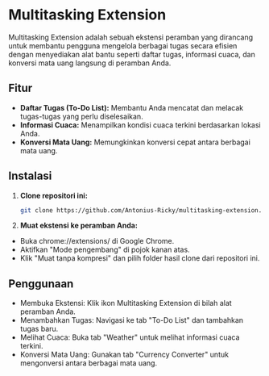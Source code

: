# Multitasking Extension

Multitasking Extension adalah sebuah ekstensi peramban yang dirancang untuk membantu pengguna mengelola berbagai tugas secara efisien dengan menyediakan alat bantu seperti daftar tugas, informasi cuaca, dan konversi mata uang langsung di peramban Anda.

## Fitur

- **Daftar Tugas (To-Do List):** Membantu Anda mencatat dan melacak tugas-tugas yang perlu diselesaikan.
- **Informasi Cuaca:** Menampilkan kondisi cuaca terkini berdasarkan lokasi Anda.
- **Konversi Mata Uang:** Memungkinkan konversi cepat antara berbagai mata uang.

## Instalasi

1. **Clone repositori ini:**

   ```bash
   git clone https://github.com/Antonius-Ricky/multitasking-extension.git
2. **Muat ekstensi ke peramban Anda:**
- Buka chrome://extensions/ di Google Chrome.
- Aktifkan "Mode pengembang" di pojok kanan atas.
- Klik "Muat tanpa kompresi" dan pilih folder hasil clone dari repositori ini.

## Penggunaan
- Membuka Ekstensi: Klik ikon Multitasking Extension di bilah alat peramban Anda.
- Menambahkan Tugas: Navigasi ke tab "To-Do List" dan tambahkan tugas baru.
- Melihat Cuaca: Buka tab "Weather" untuk melihat informasi cuaca terkini.
- Konversi Mata Uang: Gunakan tab "Currency Converter" untuk mengonversi antara berbagai mata uang.

